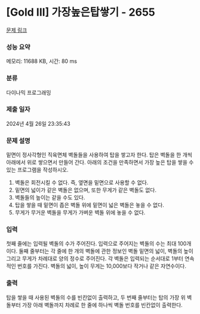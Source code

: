 # [Gold III] 가장높은탑쌓기 - 2655 

[문제 링크](https://www.acmicpc.net/problem/2655) 

### 성능 요약

메모리: 11688 KB, 시간: 80 ms

### 분류

다이나믹 프로그래밍

### 제출 일자

2024년 4월 26일 23:35:43

### 문제 설명

<p>밑면이 정사각형인 직육면체 벽돌들을 사용하여 탑을 쌓고자 한다. 탑은 벽돌을 한 개씩 아래에서 위로 쌓으면서 만들어 간다. 아래의 조건을 만족하면서 가장 높은 탑을 쌓을 수 있는 프로그램을 작성하시오.</p>

<ol>
	<li>벽돌은 회전시킬 수 없다. 즉, 옆면을 밑면으로 사용할 수 없다.</li>
	<li>밑면의 넓이가 같은 벽돌은 없으며, 또한 무게가 같은 벽돌도 없다.</li>
	<li>벽돌들의 높이는 같을 수도 있다.</li>
	<li>탑을 쌓을 때 밑면이 좁은 벽돌 위에 밑면이 넓은 벽돌은 놓을 수 없다.</li>
	<li>무게가 무거운 벽돌을 무게가 가벼운 벽돌 위에 놓을 수 없다.</li>
</ol>

### 입력 

 <p>첫째 줄에는 입력될 벽돌의 수가 주어진다. 입력으로 주어지는 벽돌의 수는 최대 100개이다. 둘째 줄부터는 각 줄에 한 개의 벽돌에 관한 정보인 벽돌 밑면의 넓이, 벽돌의 높이 그리고 무게가 차례대로 양의 정수로 주어진다. 각 벽돌은 입력되는 순서대로 1부터 연속적인 번호를 가진다. 벽돌의 넓이, 높이 무게는 10,000보다 작거나 같은 자연수이다.</p>

### 출력 

 <p>탑을 쌓을 때 사용된 벽돌의 수를 빈칸없이 출력하고, 두 번째 줄부터는 탑의 가장 위 벽돌부터 가장 아래 벽돌까지 차례로 한 줄에 하나씩 벽돌 번호를 빈칸없이 출력한다.</p>

